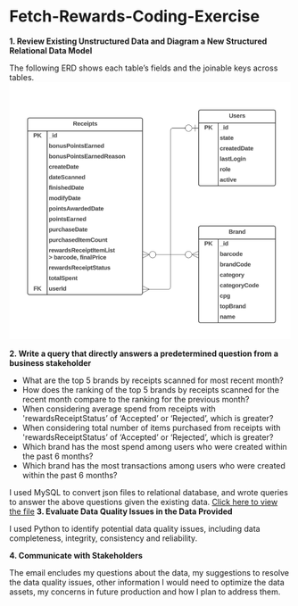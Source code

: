 # Fetch-Rewards-Coding-Exercise

**1. Review Existing Unstructured Data and Diagram a New Structured Relational Data Model**
   
   The following ERD shows each table’s fields and the joinable keys across tables.
![alt text](https://github.com/zwxxx121/Fetch-Rewards-Coding-Exercise/blob/main/Screenshot%202023-07-15%20at%2012.49.45%20PM.png)

**2. Write a query that directly answers a predetermined question from a business stakeholder**
   * What are the top 5 brands by receipts scanned for most recent month?
   * How does the ranking of the top 5 brands by receipts scanned for the recent month compare to the ranking for the previous month?
   * When considering average spend from receipts with 'rewardsReceiptStatus’ of ‘Accepted’ or ‘Rejected’, which is greater?
   * When considering total number of items purchased from receipts with 'rewardsReceiptStatus’ of ‘Accepted’ or ‘Rejected’, which is greater?
   * Which brand has the most spend among users who were created within the past 6 months?
   * Which brand has the most transactions among users who were created within the past 6 months?
     
   I used MySQL to convert json files to relational database, and wrote queries to answer the above questions given the existing data.
   [Click here to view the file](docs/file.txt)
**3. Evaluate Data Quality Issues in the Data Provided**
   
   I used Python to identify potential data quality issues, including data completeness, integrity, consistency and reliability. 
   
**4. Communicate with Stakeholders**
   
   The email encludes my questions about the data, my suggestions to resolve the data quality issues, other information I would need to optimize the data assets, my concerns in future production and how I plan to address them.
